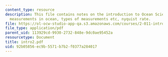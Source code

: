 ```yaml
---
content_type: resource
description: This file contains notes on the introduction to Ocean Science and Engineering,
  measurements in ocean, types of measurements etc, nyquist rate.
file: https://ol-ocw-studio-app-qa.s3.amazonaws.com/courses/2-011-introduction-to-ocean-science-and-engineering-spring-2006/92b05856ec9b5571b7b2f0377a284017_intro2.pdf
file_type: application/pdf
parent_uid: 113929cd-9930-2732-848e-9dc0ae95452a
resourcetype: Document
title: intro2.pdf
uid: 92b05856-ec9b-5571-b7b2-f0377a284017
---
```

